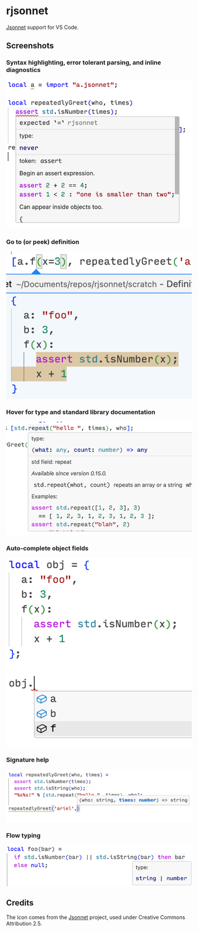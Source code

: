 # rjsonnet

[Jsonnet][] support for VS Code.

## Screenshots

### Syntax highlighting, error tolerant parsing, and inline diagnostics

![syntax-hl-err-tolerant-diagnostics](/img/1-syntax-hl-err-tolerant-diagnostics.png)

### Go to (or peek) definition

![peek-def](/img/2-peek-def.png)

### Hover for type and standard library documentation

![std-lib](/img/3-std-lib-doc-hover.png)

### Auto-complete object fields

![auto-complete](/img/4-auto-complete.png)

### Signature help

![auto-complete](/img/5-sig-help.png)

### Flow typing

![flow typing](/img/6-flow-typing.png)

## Credits

The icon comes from the [Jsonnet] project, used under Creative Commons Attribution 2.5.

[jsonnet]: https://jsonnet.org
